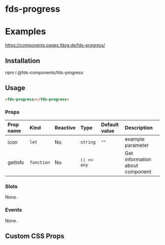 # fds-progress

# Examples

https://components.pages.fdog.de/fds-progress/

## Installation
npm i @fds-components/fds-progress

## Usage 
``` html
<fds-progress></fds-progress>
```

[//]: # "Autogeneratedstart"
### Props

| Prop name | Kind | Reactive | Type | Default value | Description |
| :--- | :--- | :--- | :--- | :--- | :--- |
| icon | <code>let</code> | No | <code>string</code> | <code>""</code> | example parameter |
| getInfo | <code>function</code> | No | <code>() => any</code> | <code></code> | Get information about component |
### Slots

None.

### Events

None.


[//]: # "Autogeneratedstop"

## Custom CSS Props

 

 
